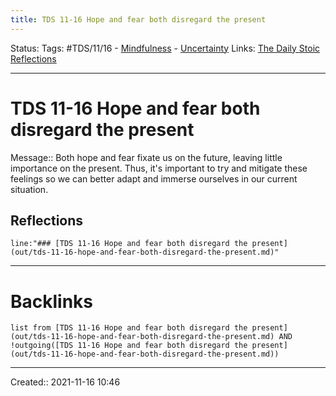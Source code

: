 ```yaml
---
title: TDS 11-16 Hope and fear both disregard the present
---
```

Status:
Tags: #TDS/11/16 - [Mindfulness](out/mindfulness.md) - [Uncertainty](out/uncertainty.md)
Links: [The Daily Stoic Reflections](out/the-daily-stoic-reflections.md)
___
# TDS 11-16 Hope and fear both disregard the present
Message:: Both hope and fear fixate us on the future, leaving little importance on the present. Thus, it's important to try and mitigate these feelings so we can better adapt and immerse ourselves in our current situation.

## Reflections
 ```query
line:"### [TDS 11-16 Hope and fear both disregard the present](out/tds-11-16-hope-and-fear-both-disregard-the-present.md)"
```
___
# Backlinks
```dataview
list from [TDS 11-16 Hope and fear both disregard the present](out/tds-11-16-hope-and-fear-both-disregard-the-present.md) AND !outgoing([TDS 11-16 Hope and fear both disregard the present](out/tds-11-16-hope-and-fear-both-disregard-the-present.md))
```
___

Created:: 2021-11-16 10:46

